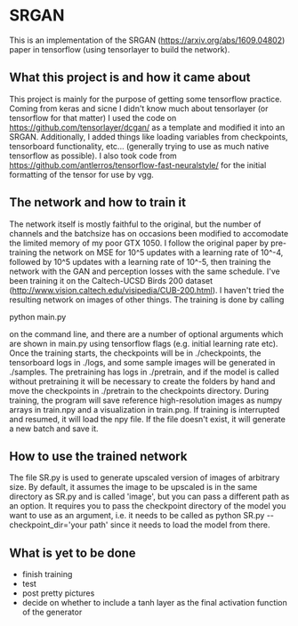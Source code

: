 # SRGAN
This is an implementation of the SRGAN (https://arxiv.org/abs/1609.04802) paper in tensorflow (using tensorlayer to build the network). 

## What this project is and how it came about
This project is mainly for the purpose of getting some tensorflow practice. Coming from keras and sicne I didn't know much about tensorlayer (or tensorflow for that matter) I used the code on https://github.com/tensorlayer/dcgan/ as a template and modified it into an SRGAN. Additionally, I added things like loading variables from checkpoints, tensorboard functionality, etc... (generally trying to use as much native tensorflow as possible). I also took code from https://github.com/antlerros/tensorflow-fast-neuralstyle/ for the initial formatting of the tensor for use by vgg.

## The network and how to train it
The network itself is mostly faithful to the original, but the number of channels and the batchsize has on occasions been modified to accomodate the limited memory of my poor GTX 1050. I follow the original paper by pre-training the network on MSE for 10^5 updates with a learning rate of 10^-4, followed by 10^5 updates with a learning rate of 10^-5, then training the network with the GAN and perception losses with the same schedule. I've been training it on the Caltech-UCSD Birds 200 dataset (http://www.vision.caltech.edu/visipedia/CUB-200.html). I haven't tried the resulting network on images of other things. The training is done by calling 

python main.py

on the command line, and there are a number of optional arguments which are shown in main.py using tensorflow flags (e.g. initial learning rate etc). Once the training starts, the checkpoints will be in ./checkpoints, the tensorboard logs in ./logs, and some sample images will be generated in ./samples. The pretraining has logs in ./pretrain, and if the model is called without pretraining it will be necessary to create the folders by hand and move the checkpoints in ./pretrain to the checkpoints directory. 
During training, the program will save reference high-resolution images as numpy arrays in train.npy and a visualization in train.png. If training is interrupted and resumed, it will load the npy file. If the file doesn't exist, it will generate a new batch and save it.

## How to use the trained network
The file SR.py is used to generate upscaled version of images of arbitrary size. By default, it assumes the image to be upscaled is in the same directory as SR.py and is called 'image', but you can pass a different path as an option. It requires you to pass the checkpoint directory of the model you want to use as an argument, i.e. it needs to be called as
python SR.py --checkpoint_dir='your path'
since it needs to load the model from there.

## What is yet to be done
- finish training
- test
- post pretty pictures
- decide on whether to include a tanh layer as the final activation function of the generator
